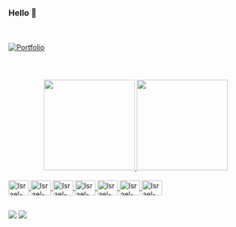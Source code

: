 ### Hello 👋

<br><br>
[![Portfolio](https://img.shields.io/badge/🚀_PORTFOLIO-FF2D75?style=for-the-badge&logo=vercel&logoColor=white&labelColor=000000)](https://SEU-LINK-VERCEL.vercel.app)
<br><br>

#

<div align="center">
  <a href="https://github.com/icadorin">
  <img height="180em" src="https://github-readme-stats.vercel.app/api?username=icadorin&show_icons=true&theme=merko&include_all_commits=true&count_private=true"/>
  <img height="180em" src="https://github-readme-stats.vercel.app/api/top-langs/?username=icadorin&la'yout=compact&langs_count=7&theme=merko"/>
</div>
  
<div style="display: inline_block"><br>
  <img align="center" alt="Israel-Csharp" height="30" width="40" src="https://cdn.jsdelivr.net/gh/devicons/devicon/icons/javascript/javascript-original.svg" />
  <img align="center" alt="Israel-Csharp" height="30" width="40" src="https://cdn.jsdelivr.net/gh/devicons/devicon@latest/icons/typescript/typescript-plain.svg" />
  <img align="center" alt="Israel-Csharp" height="30" width="40" src="https://cdn.jsdelivr.net/gh/devicons/devicon/icons/react/react-original.svg" />
  <img align="center" alt="Israel-Csharp" height="30" width="40" src="https://cdn.jsdelivr.net/gh/devicons/devicon/icons/nodejs/nodejs-original-wordmark.svg" />
  <img align="center" alt="Israel-Csharp" height="30" width="40" src="https://cdn.jsdelivr.net/gh/devicons/devicon/icons/mysql/mysql-original.svg" />
  <img align="center" alt="Israel-Csharp" height="30" width="40" src="https://cdn.jsdelivr.net/gh/devicons/devicon@latest/icons/java/java-original.svg" />
  <img align="center" alt="Israel-Csharp" height="30" width="40" src="https://cdn.jsdelivr.net/gh/devicons/devicon@latest/icons/spring/spring-original.svg" />
          
</div>
  
  ##

<div>
  <a href = "mailto:israel.del96@gmail.com"><img src="https://img.shields.io/badge/-Gmail-%23333?style=for-the-badge&logo=gmail&logoColor=white" target="_blank"></a>
  <a href="https://www.linkedin.com/in/israelcadorin" target="_blank"><img src="https://img.shields.io/badge/-LinkedIn-%230077B5?style=for-the-badge&logo=linkedin&logoColor=white" target="_blank"></a> 
</div>
